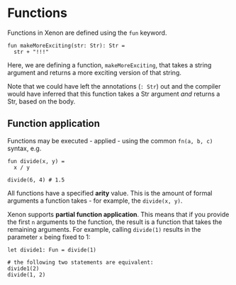 # Functions

Functions in Xenon are defined using the `fun` keyword.

```xe
fun makeMoreExciting(str: Str): Str =
  str + "!!!"
```

Here, we are defining a function, `makeMoreExciting`, that takes a string argument and returns a more exciting version of that string.

Note that we could have left the annotations (`: Str`) out and the compiler would have inferred that this function takes a Str argument _and_ returns a Str, based on the body.

## Function application

Functions may be executed - applied - using the common `fn(a, b, c)` syntax, e.g.

```xe
fun divide(x, y) =
  x / y

divide(6, 4) # 1.5
```

All functions have a specified **arity** value. This is the amount of formal arguments a function takes - for example, the `divide(x, y)`.

Xenon supports **partial function application**. This means that if you provide the first `n` arguments to the function, the result is a function that takes the remaining arguments. For example, calling `divide(1)` results in the parameter `x` being fixed to 1:

```xe
let divide1: Fun = divide(1)

# the following two statements are equivalent:
divide1(2)
divide(1, 2)
```
